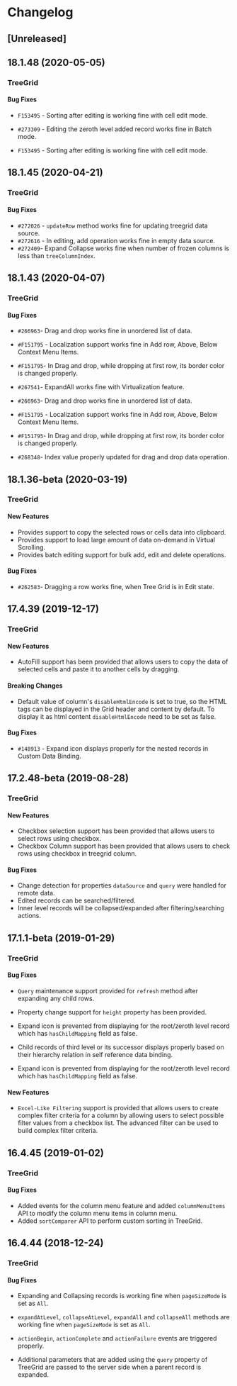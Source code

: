 # Changelog

## [Unreleased]

## 18.1.48 (2020-05-05)

### TreeGrid

#### Bug Fixes

- `F153495` - Sorting after editing is working fine with cell edit mode.
- `#273309` - Editing the zeroth level added record works fine in Batch mode.

- `F153495` - Sorting after editing is working fine with cell edit mode.

## 18.1.45 (2020-04-21)

### TreeGrid

#### Bug Fixes

- `#272026` - `updateRow` method works fine for updating treegrid data source.
- `#272616` - In editing, add operation works fine in empty data source.
- `#272409`- Expand Collapse works fine when number of frozen columns is less than `treeColumnIndex`.

## 18.1.43 (2020-04-07)

### TreeGrid

#### Bug Fixes

- `#266963`- Drag and drop works fine in unordered list of data.
- `#F151795` - Localization support works fine in Add row, Above, Below Context Menu Items.
- `#F151795`- In Drag and drop, while dropping at first row, its border color is changed properly.
- `#267541`- ExpandAll works fine with Virtualization feature.

- `#266963`- Drag and drop works fine in unordered list of data.
- `#F151795` - Localization support works fine in Add row, Above, Below Context Menu Items.
- `#F151795`- In Drag and drop, while dropping at first row, its border color is changed properly.
- `#268348`- Index value properly updated for drag and drop data operation.

## 18.1.36-beta (2020-03-19)

### TreeGrid

#### New Features

- Provides support to copy the selected rows or cells data into clipboard.
- Provides support to load large amount of data on-demand in Virtual Scrolling.
- Provides batch editing support for bulk add, edit and delete operations.

#### Bug Fixes

- `#262583`- Dragging a row works fine, when Tree Grid is in Edit state.

## 17.4.39 (2019-12-17)

### TreeGrid

#### New Features

- AutoFill support has been provided that allows users to copy the data of selected cells and paste it to another cells by dragging.

#### Breaking Changes

- Default value of column's `disableHtmlEncode` is set to true, so the HTML tags can be displayed in the Grid header and content by default. To display it as html content `disableHtmlEncode` need to be set as false.

#### Bug Fixes

- `#148913` - Expand icon displays properly for the nested records in Custom Data Binding.

## 17.2.48-beta (2019-08-28)

### TreeGrid

#### New Features

- Checkbox selection support has been provided that allows users to select rows using checkbox.
- Checkbox Column support has been provided that allows users to check rows using checkbox in treegrid column.

#### Bug Fixes

- Change detection for properties `dataSource` and `query` were handled for remote data.
- Edited records can be searched/filtered.
- Inner level records will be collapsed/expanded after filtering/searching actions.

## 17.1.1-beta (2019-01-29)

### TreeGrid

#### Bug Fixes

- `Query` maintenance support provided for `refresh` method after expanding any child rows.
- Property change support for `height` property has been provided.
- Expand icon is prevented from displaying for the root/zeroth level record which has `hasChildMapping` field as false.
- Child records of third level or its successor displays properly based on their hierarchy relation in self reference data binding.

- Expand icon is prevented from displaying for the root/zeroth level record which has `hasChildMapping` field as false.

#### New Features

- `Excel-Like Filtering` support is provided that allows users to create complex filter criteria for a column by allowing users to select possible filter values from a checkbox list. The advanced filter can be used to build complex filter criteria.

## 16.4.45 (2019-01-02)

### TreeGrid

#### Bug Fixes

- Added events for the column menu feature and added `columnMenuItems` API to modify the column menu items in column menu.
- Added `sortComparer` API to perform custom sorting in TreeGrid.

## 16.4.44 (2018-12-24)

### TreeGrid

#### Bug Fixes

- Expanding and Collapsing records is working fine when `pageSizeMode` is set as `All`.
- `expandAtLevel`, `collapseAtLevel`, `expandAll` and `collapseAll` methods are working fine when `pageSizeMode` is set as `All`.


- `actionBegin`, `actionComplete` and `actionFailure` events are triggered properly.
- Additional parameters that are added using the `query` property of TreeGrid are passed to the server side when a parent record is expanded.


